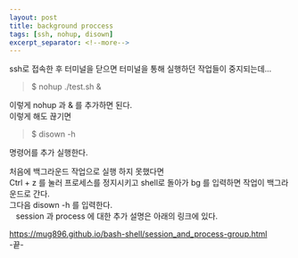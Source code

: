 ```yaml
---
layout: post
title: background proccess
tags: [ssh, nohup, disown]
excerpt_separator: <!--more-->
---
```


ssh로 접속한 후 터미널을 닫으면 터미널을 통해 실행하던 작업들이 중지되는데...  
  
> $ nohup ./test.sh &  
  
이렇게 nohup 과 & 를 추가하면 된다.  
이렇게 해도 끊기면  
  
> $ disown -h  
  
명령어를 추가 실행한다.  
  
처음에 백그라운드 작업으로 실행 하지 못했다면  
Ctrl + z 를 눌러 프로세스를 정지시키고 shell로 돌아가 bg 를 입력하면 작업이 백그라운드로 간다.  
그다음 disown -h 를 입력한다.  
  
  session 과 process 에 대한 추가 설명은 아래의 링크에 있다.
  
  https://mug896.github.io/bash-shell/session_and_process-group.html  
  -끝-
